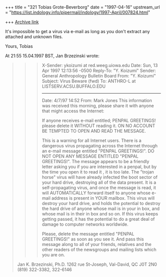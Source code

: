 +++
title = "321 Tobias Grote-Beverborg"
date = "1997-04-16"
upstream_url = "https://list.indology.info/pipermail/indology/1997-April/007824.html"

+++
[Archive link](https://list.indology.info/pipermail/indology/1997-April/007824.html)


It's impossible to get a virus via e-mail as long as you don't extract any
attached and unknown files.

Yours,
Tobias

At 21:55 15.04.1997 BST, Jan Brzezinski wrote:
>>>X-Sender: ykoizumi at red.weeg.uiowa.edu
>>>Date:         Sun, 13 Apr 1997 12:13:56 -0500
>>>Reply-To:     "Y. Koizumi" <ykoizumi at BLUE.WEEG.UIOWA.EDU>
>>>Sender:       General Anthropology Bulletin Board
>>>              <ANTHRO-L at LISTSERV.ACSU.BUFFALO.EDU>
>>>From:         "Y. Koizumi" <ykoizumi at BLUE.WEEG.UIOWA.EDU>
>>>Subject:      Virus Beware (fwd)
>>>To:           ANTHRO-L at LISTSERV.ACSU.BUFFALO.EDU
>>>
>>>--------------------------------------
>>>Date: 4/7/97 14:52
>>>From: Mark Jones
>>>This information was received this morning, please share it with
>>>anyone that might access the Internet:
>>>
>>>If anyone receives e-mail entitled; PENPAL GREETINGS! please delete it
>>>WITHOUT reading it.  ON NO ACCOUNT BE TEMPTED TO OPEN AND READ THE
>>>MESSAGE.
>>>
>>>This is a warning for all Internet users.  There  is a dangerous virus
>>>propagating across the Internet through an e-mail  message entitled
>>>"PENPAL
>>>GREETINGS!". DO NOT OPEN ANY MESSAGE ENTITLED "PENPAL GREETINGS!".
>>>The
>>>message appears to be a  friendly letter asking you if you are
>>>interested
>>>in a penpal, but by the time you open it to read it , it is too late.
>>>The
>>>"trojan horse" virus will have already infected the boot sector of your
>>>hard drive, destroying all of the data present.  It is a
>>>self-propagating
>>>virus, and once  the message is read, it will AUTOMATICALLY forward
>>>itself
>>>to anyone  whose e-mail address is present in YOUR mailbox.     This
>>>virus will
>>>destroy your hard
>>>drive, and holds the potential  to  destroy the hard drive of anyone
>>>whose
>>>mail is in your in box,  and whose mail is in their in box and so on.
>>>If
>>>this virus keeps getting  passed, it has the potential to do a great
>>>deal
>>>of damage to computer networks worldwide.
>>>
>>>Please, delete the message entitled "PENPAL GREETINGS!" as soon  as you
>>>see
>>> it.   And pass this message along to all of your friends, relatives and
>>>the
>>>other readers of the
>>>newsgroups and mailing lists which  you are on.
>>>
>>
>Jan K. Brzezinski, Ph.D.
>1262 rue St-Joseph, Val-David, QC J0T 2N0
>(819) 322-3382, 322-6146
>
>
>
>






